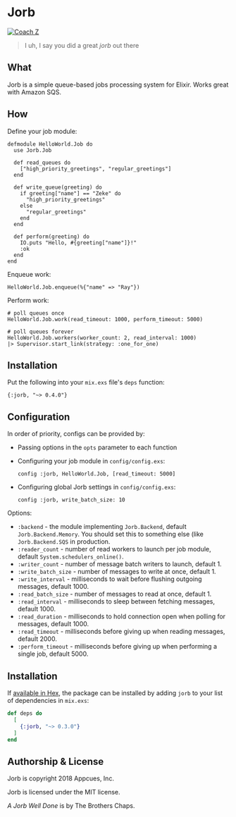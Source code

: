 # Jorb

[![Coach Z](http://www.hrwiki.org/w/images/3/3e/Old_homestar_jorb.PNG)](https://www.youtube.com/watch?v=8C4ayBHTES0)
> I uh, I say you did a great _jorb_ out there

## What

Jorb is a simple queue-based jobs processing system for Elixir.
Works great with Amazon SQS.

## How

Define your job module:

```
defmodule HelloWorld.Job do
  use Jorb.Job

  def read_queues do
    ["high_priority_greetings", "regular_greetings"]
  end

  def write_queue(greeting) do
    if greeting["name"] == "Zeke" do
      "high_priority_greetings"
    else
      "regular_greetings"
    end
  end

  def perform(greeting) do
    IO.puts "Hello, #{greeting["name"]}!"
    :ok
  end
end
```

Enqueue work:

```
HelloWorld.Job.enqueue(%{"name" => "Ray"})
```

Perform work:

```
# poll queues once
HelloWorld.Job.work(read_timeout: 1000, perform_timeout: 5000)

# poll queues forever
HelloWorld.Job.workers(worker_count: 2, read_interval: 1000)
|> Supervisor.start_link(strategy: :one_for_one)
```

## Installation

Put the following into your `mix.exs` file's `deps` function:

    {:jorb, "~> 0.4.0"}

## Configuration

In order of priority, configs can be provided by:

* Passing options in the `opts` parameter to each function
* Configuring your job module in `config/config.exs`:

  `config :jorb, HelloWorld.Job, [read_timeout: 5000]`

* Configuring global Jorb settings in `config/config.exs`:

  `config :jorb, write_batch_size: 10`

Options:

* `:backend` - the module implementing `Jorb.Backend`, default
  `Jorb.Backend.Memory`. You should set this to something
  else (like `Jorb.Backend.SQS` in production.
* `:reader_count` - number of read workers to launch per job module,
  default `System.schedulers_online()`.
* `:writer_count` - number of message batch writers to launch, default 1.
* `:write_batch_size` - number of messages to write at once, default 1.
* `:write_interval` - milliseconds to wait before flushing outgoing
   messages, default 1000.
* `:read_batch_size` - number of messages to read at once, default 1.
* `:read_interval` - milliseconds to sleep between fetching messages,
   default 1000.
* `:read_duration` - milliseconds to hold connection open when polling
  for messages, default 1000.
* `:read_timeout` - milliseconds before giving up when reading messages,
  default 2000.
* `:perform_timeout` - milliseconds before giving up when performing a
  single job, default 5000.

## Installation

If [available in Hex](https://hex.pm/docs/publish), the package can be installed
by adding `jorb` to your list of dependencies in `mix.exs`:

```elixir
def deps do
  [
    {:jorb, "~> 0.3.0"}
  ]
end
```

## Authorship & License

Jorb is copyright 2018 Appcues, Inc.

Jorb is licensed under the MIT license.

_A Jorb Well Done_ is by The Brothers Chaps.
